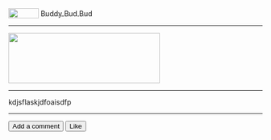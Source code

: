 <style>
* {vertical-align:middle}
</style>
<script>
var boy = 0
var t = 0
var liked = "no"
var vrv = 0
</script>
<script>
var j = "<a id="username" href="javascript:void(0)" ></a> "
document.getElementById("yoda").innerHTML = j
</script>
<img src="https://crunchbase-production-res.cloudinary.com/image/upload/c_limit,h_600,w_600/v1422480063/h0fvargheeyaybm4oyyt.jpg" style="width:60px;height:20px;" id="picerer" />
<a href="#"><span id="name">Buddy Bud Bud</span></a>
<HR>
<img src="https://crunchbase-production-res.cloudinary.com/image/upload/c_limit,h_600,w_600/v1422480063/h0fvargheeyaybm4oyyt.jpg" style="width:300px;height:100px;">
<HR>
<p>kdjsflaskjdfoaisdfp</p><HR>
<input type="button" value="Add a comment" onclick="comment()" id="joe"> 
<input type ="button" value = "Like" onclick="like()">
<p id="printit"></p>
<span id="printiter"></span>
<div>
    <div class="div1" id="div">
    <a id="user" href="#"></a><span id="commenter"></span></div>
    <div class="div2"><p><i id="time"></i></p></div>
    
</div>
<style>
 
.div1 {
    text-align: left
}
 
.div2 {
text-align: right;
} 
</style>
 

<script>
function comment(){
var p = document.getElementById("commenter").value
if (vrv == 0)
{

if (p == undefined){
 
var inp = document.createElement("input");
var j = document.createElement("P")


inp.onkeydown = commenter.onkeydown;
        j.appendChild(inp)  

        document.getElementById("commenter").appendChild(j);
       
        inp.focus();
        inp.placeholder = "Write your comment here"
        inp.id="comment"
        inp.size="50"
 document.getElementById("commenter").onkeypress = function(){handle()}
vrv = 1
       }}
else{
inp.focus();
}
}
</script>
<script>
 var math = document.getElementById("commenter");
math.onkeydown = function(e) {
    if(e.keyCode === 13 || e.which === 13) {
/* YUI is the name of the person */
var yui = document.getElementById("name").innerHTML;
 
/* IDK what any of these are */
var w = document.getElementById("time");
var zxc = document.createElement("P");
var asd= document.createTextNode(": " + this.value);
var sdf = document.createTextNode(yui + ": " + this.value);
var pic = document.getElementById("picerer").src
var picture = document.createElement("img")
picture.src = pic
picture.style="width:60px;height:20px;" 
 
/* User is the user */
var user = document.createElement("a");
user.setAttribute("href", "#");
user.innerHTML = yui;
if (t == 0)
{ 
var cmter = document.getElementById("commenter");
cmter.appendChild(picture)
cmter.appendChild(user);
cmter.appendChild(document.createTextNode(": " + this.value));

this.style.display = 'none'
this.blur() 
var now = new Date();
var hour = now.getHours()

if (hour >= 12)
{
var bas = "pm"
}
else
{
var bas = "am"
}
var hours = now.getHours() % 12 || 12;
var minutes = now.getMinutes()
if (minutes < 10)
{
minutes = "0" + minutes
}
var timej = hours + ":" + minutes + " " + bas
var u = document.createTextNode(timej)
zxc.appendChild(u)
document.getElementById("time").appendChild(zxc)
vrv = 0
t = 1
}
else
{
 
t = 0
}}}
 
</script>
<script>
function like()
{
if (liked == "Yes")
{
boy -= 1
liked = "no"
}
else if (liked == "no"){
liked = "Yes"
boy += 1
}
 
var y = boy.toString()
if (boy != 1&&boy != 0)
{
document.getElementById("printit").innerHTML = "Likes: " + y
}
else if (boy == 1||boy == 0)
{
document.getElementById("printit").innerHTML = "Like: " + y
}
}
</script> 
    

